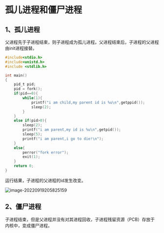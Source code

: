 # 孤儿进程和僵尸进程

## 1、孤儿进程

父进程先于子进程结束，则子进程成为孤儿进程。父进程结束后，子进程的父进程由init进程接替。

```C
#include<stdio.h>
#include<unistd.h>
#include <stdlib.h>

int main()
{
    pid_t pid;
    pid = fork();
    if(pid==0){
        while(1){
            printf("i am child,my parent id is %u\n",getppid());
            sleep(2);
        }
    }
    else if(pid>0){
        sleep(2);
        printf("i am parent,my id is %u\n",getpid());
        sleep(5);
        printf("i am parent,i go to die!\n");
    }
    else{
        perror("fork error");
        exit(1);
    }
    return 0;
}

```

运行结果，子进程的父进程的id发生改变。

  ![image-20220919205825159](https://pic-1304959529.cos.ap-guangzhou.myqcloud.com/DB/202209192058253.png)

## 2、僵尸进程

子进程结束，但是父进程并没有对其进程回收，子进程残留资源（PCB）存放于内核中，变成僵尸进程。